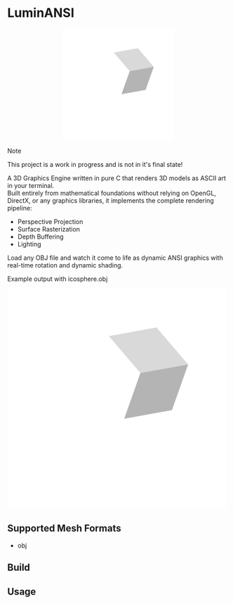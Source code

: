 # LuminANSI

<p align=center>
  <img src="./assets/LuminANSI.png" width="50%" height="50%">
</p>

> [!NOTE]
> This project is a work in progress and is not in it's final state!  

A 3D Graphics Engine written in pure C that renders 3D models as ASCII art in your terminal.  
Built entirely from mathematical foundations without relying on OpenGL, DirectX, or any graphics libraries, it implements the complete rendering pipeline:  

* Perspective Projection
* Surface Rasterization
* Depth Buffering
* Lighting

Load any OBJ file and watch it come to life as dynamic ANSI graphics with real-time rotation and dynamic shading.  

Example output with icosphere.obj  

[![icosphere](https://raw.githubusercontent.com/AnselmoJimenez/LuminANSI/main/assets/LuminANSI.png)](https://raw.githubusercontent.com/AnselmoJimenez/LuminANSI/main/assets/icosphere.mp4)

## Supported Mesh Formats

* obj

## Build

## Usage
